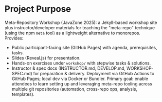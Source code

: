 # Project Purpose
Meta-Repository Workshop (JavaZone 2025): a Jekyll-based workshop site plus instructor/developer materials for teaching the "meta-repo" technique (using the npm `meta` tool) as a lightweight alternative to monorepos. Provides:
- Public participant-facing site (GitHub Pages) with agenda, prerequisites, tasks.
- Slides (Reveal.js) for presentation.
- Hands-on exercises under `workshop/` with stepwise tasks & solutions.
- Instructor & spec docs (INSTRUCTOR.md, DEVELOP.md, WORKSHOP-SPEC.md) for preparation & delivery.
Deployment via GitHub Actions to GitHub Pages; local dev via Docker or Bundler.
Primary goal: enable attendees to learn setting up and leveraging meta-repo tooling across multiple git repositories (automation, cross-repo ops, analysis, templates).